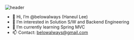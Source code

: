 ![header](https://capsule-render.vercel.app/api?type=wave&color=gradient&height=300&section=header&text=Hi%20there!👋&fontSize=90)

- 👋 Hi, I’m @belowalways (Haneul Lee)
- 👀 I’m interested in Solution S/W and Backend Engineering
- 🌱 I’m currently learning Spring MVC
- 📫 Contact: belowalways@gmail.com

<!---
belowalways/belowalways is a ✨ special ✨ repository because its `README.md` (this file) appears on your GitHub profile.
You can click the Preview link to take a look at your changes.
--->
